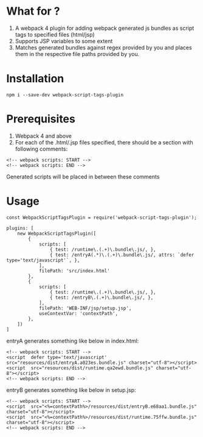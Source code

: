 # What for ?
1. A webpack 4 plugin for adding webpack generated js bundles as script tags to specified files (html/jsp)
2. Supports JSP variables to some extent
3. Matches generated bundles against regex provided by you and places them in the respective file paths provided by you.

# Installation

`npm i --save-dev webpack-script-tags-plugin`

# Prerequisites
1. Webpack 4 and above
2. For each of the .html/.jsp files specified, there should be a section with following comments:
```
<!-- webpack scripts: START -->
<!-- webpack scripts: END -->
```
Generated scripts will be placed in between these comments

# Usage
```
const WebpackScriptTagsPlugin = require('webpack-script-tags-plugin');

plugins: [
    new WebpackScriptTagsPlugin([
        {
            scripts: [
                { test: /runtime\.(.+)\.bundle\.js/, },
                { test: /entryA(.*)\.(.+)\.bundle\.js/, attrs: `defer type='text/javascript'`, },
            ],
            filePath: 'src/index.html'
        },
        {
            scripts: [
                { test: /runtime\.(.+)\.bundle\.js/, },
                { test: /entryB\.(.+)\.bundle\.js/, },
            ],
            filePath: 'WEB-INF/jsp/setup.jsp',
            useContextVar: 'contextPath',
        },
    ])
]
```

entryA generates something like below in index.html:
```
<!-- webpack scripts: START -->
<script  defer type='text/javascript' src="resources/dist/entryA.a023es.bundle.js" charset="utf-8"></script>
<script  src="resources/dist/runtime.qa2ewd.bundle.js" charset="utf-8"></script>
<!-- webpack scripts: END -->
```

entryB generates something like below in setup.jsp:
```
<!-- webpack scripts: START -->
<script  src="<%=contextPath%>/resources/dist/entryB.e68aa1.bundle.js" charset="utf-8"></script>
<script  src="<%=contextPath%>/resources/dist/runtime.75ffw.bundle.js" charset="utf-8"></script>
<!-- webpack scripts: END -->
```
